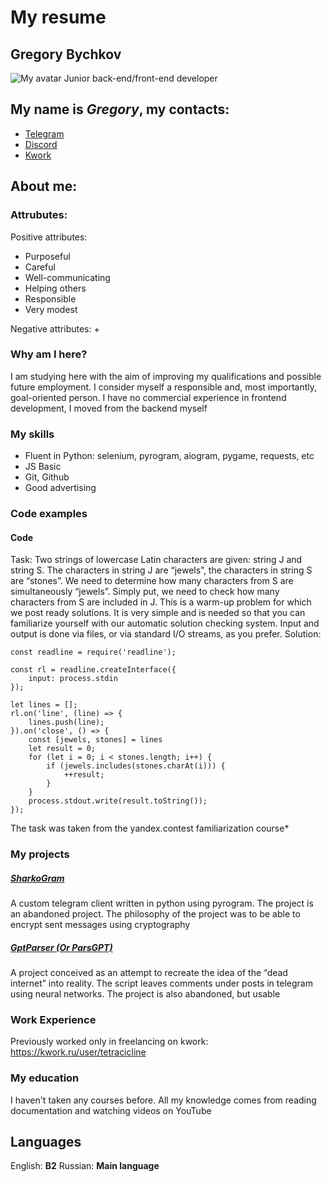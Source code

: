 # My resume

## Gregory Bychkov
![My avatar](https://i.ibb.co/TWzbkkk/7f922dcf-946c-4385-8e04-1b5a0c2789c4.jpg)
Junior back-end/front-end developer

## My name is *Gregory*, my contacts:
* [Telegram](https://t.me/tetraciline)
* [Discord](https://discordapp.com/users/622442422957244447)
* [Kwork](https://kwork.ru/user/tetracicline)


## About me:
### Attrubutes:
Positive attributes:
+ Purposeful
+ Careful
+ Well-communicating
+ Helping others
+ Responsible
+ Very modest

Negative attributes:
+  

### Why am I here?
I am studying here with the aim of improving my qualifications and possible future employment. 
I consider myself a responsible and, most importantly, goal-oriented person. I have no commercial experience in frontend development, I moved from the backend myself

### My skills
+ Fluent in Python: selenium, pyrogram, aiogram, pygame, requests, etc
+ JS Basic
+ Git, Github
+ Good advertising

### Code examples

#### Code
Task: Two strings of lowercase Latin characters are given: string J and string S. The characters in string J are “jewels”, the characters in string S are “stones”. We need to determine how many characters from S are simultaneously “jewels”. Simply put, we need to check how many characters from S are included in J.
This is a warm-up problem for which we post ready solutions. It is very simple and is needed so that you can familiarize yourself with our automatic solution checking system. Input and output is done via files, or via standard I/O streams, as you prefer.
Solution: 
```
const readline = require('readline');
 
const rl = readline.createInterface({
    input: process.stdin
});
 
let lines = [];
rl.on('line', (line) => {
    lines.push(line);
}).on('close', () => {
    const [jewels, stones] = lines
    let result = 0;
    for (let i = 0; i < stones.length; i++) {
        if (jewels.includes(stones.charAt(i))) {
            ++result;
        }
    }
    process.stdout.write(result.toString());
});
```
The task was taken from the yandex.contest familiarization course*

### My projects
##### [SharkoGram](https://github.com/Quadrotez/SharkoGram/)
A custom telegram client written in python using pyrogram. The project is an abandoned project. The philosophy of the project was to be able to encrypt sent messages using cryptography

##### [GptParser (Or ParsGPT)](https://github.com/Quadrotez/gptparser)
A project conceived as an attempt to recreate the idea of the “dead internet” into reality. The script leaves comments under posts in telegram using neural networks. The project is also abandoned, but usable

### Work Experience
Previously worked only in freelancing on kwork: https://kwork.ru/user/tetracicline

### My education
I haven't taken any courses before. All my knowledge comes from reading documentation and watching videos on YouTube

## Languages
English: **B2**
Russian: **Main language**
